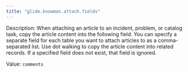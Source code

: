 ```yaml
---
title: "glide.knowman.attach.fields"
---
```


Description: When attaching an article to an incident, problem, or catalog task, copy the article content into the following field. You can specify a separate field for each table you want to attach articles to as a comma-separated list. Use dot walking to copy the article content into related records. If a specified field does not exist, that field is ignored.

Value: `comments`